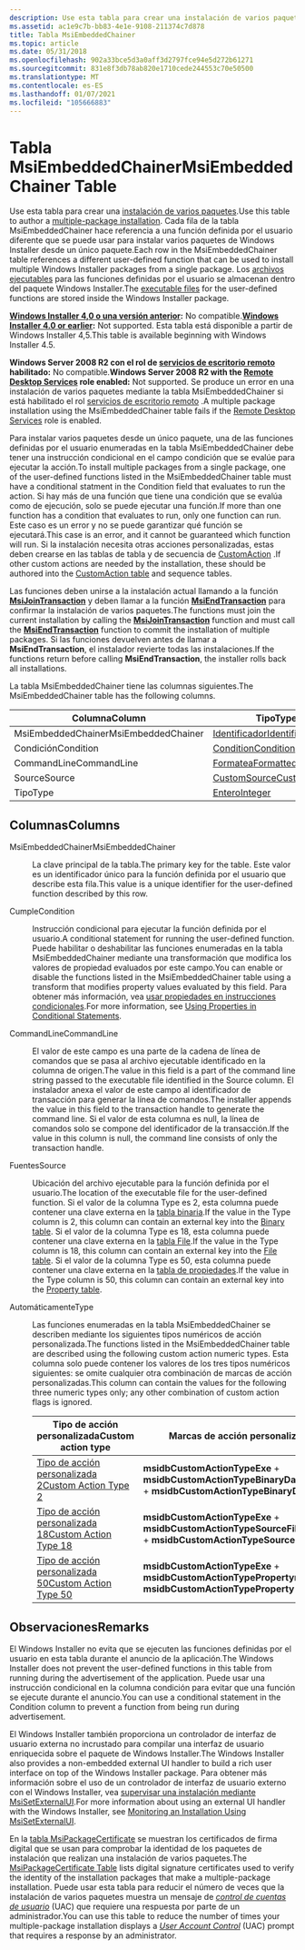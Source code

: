 ```yaml
---
description: Use esta tabla para crear una instalación de varios paquetes.
ms.assetid: ac1e9c7b-bb83-4e1e-9108-211374c7d878
title: Tabla MsiEmbeddedChainer
ms.topic: article
ms.date: 05/31/2018
ms.openlocfilehash: 902a33bce5d3a0aff3d2797fce94e5d272b61271
ms.sourcegitcommit: 831e8f3db78ab820e1710cede244553c70e50500
ms.translationtype: MT
ms.contentlocale: es-ES
ms.lasthandoff: 01/07/2021
ms.locfileid: "105666883"
---
```

# <a name="msiembeddedchainer-table"></a><span data-ttu-id="96192-103">Tabla MsiEmbeddedChainer</span><span class="sxs-lookup"><span data-stu-id="96192-103">MsiEmbeddedChainer Table</span></span>

<span data-ttu-id="96192-104">Use esta tabla para crear una [instalación de varios paquetes](multiple-package-installations.md).</span><span class="sxs-lookup"><span data-stu-id="96192-104">Use this table to author a [multiple-package installation](multiple-package-installations.md).</span></span> <span data-ttu-id="96192-105">Cada fila de la tabla MsiEmbeddedChainer hace referencia a una función definida por el usuario diferente que se puede usar para instalar varios paquetes de Windows Installer desde un único paquete.</span><span class="sxs-lookup"><span data-stu-id="96192-105">Each row in the MsiEmbeddedChainer table references a different user-defined function that can be used to install multiple Windows Installer packages from a single package.</span></span> <span data-ttu-id="96192-106">Los [archivos ejecutables](executable-files.md) para las funciones definidas por el usuario se almacenan dentro del paquete Windows Installer.</span><span class="sxs-lookup"><span data-stu-id="96192-106">The [executable files](executable-files.md) for the user-defined functions are stored inside the Windows Installer package.</span></span>

<span data-ttu-id="96192-107">**[Windows Installer 4,0 o una versión anterior](not-supported-in-windows-installer-4-0.md):** No compatible.</span><span class="sxs-lookup"><span data-stu-id="96192-107">**[Windows Installer 4.0 or earlier](not-supported-in-windows-installer-4-0.md):** Not supported.</span></span> <span data-ttu-id="96192-108">Esta tabla está disponible a partir de Windows Installer 4,5.</span><span class="sxs-lookup"><span data-stu-id="96192-108">This table is available beginning with Windows Installer 4.5.</span></span>

<span data-ttu-id="96192-109">**Windows Server 2008 R2 con el rol de [servicios de escritorio remoto](../termserv/terminal-services-portal.md) habilitado:** No compatible.</span><span class="sxs-lookup"><span data-stu-id="96192-109">**Windows Server 2008 R2 with the [Remote Desktop Services](../termserv/terminal-services-portal.md) role enabled:** Not supported.</span></span> <span data-ttu-id="96192-110">Se produce un error en una instalación de varios paquetes mediante la tabla MsiEmbeddedChainer si está habilitado el rol [servicios de escritorio remoto](../termserv/terminal-services-portal.md) .</span><span class="sxs-lookup"><span data-stu-id="96192-110">A multiple package installation using the MsiEmbeddedChainer table fails if the [Remote Desktop Services](../termserv/terminal-services-portal.md) role is enabled.</span></span>

<span data-ttu-id="96192-111">Para instalar varios paquetes desde un único paquete, una de las funciones definidas por el usuario enumeradas en la tabla MsiEmbeddedChainer debe tener una instrucción condicional en el campo condición que se evalúe para ejecutar la acción.</span><span class="sxs-lookup"><span data-stu-id="96192-111">To install multiple packages from a single package, one of the user-defined functions listed in the MsiEmbeddedChainer table must have a conditional statment in the Condition field that evaluates to run the action.</span></span> <span data-ttu-id="96192-112">Si hay más de una función que tiene una condición que se evalúa como de ejecución, solo se puede ejecutar una función.</span><span class="sxs-lookup"><span data-stu-id="96192-112">If more than one function has a condition that evaluates to run, only one function can run.</span></span> <span data-ttu-id="96192-113">Este caso es un error y no se puede garantizar qué función se ejecutará.</span><span class="sxs-lookup"><span data-stu-id="96192-113">This case is an error, and it cannot be guaranteed which function will run.</span></span> <span data-ttu-id="96192-114">Si la instalación necesita otras acciones personalizadas, estas deben crearse en las tablas de tabla y de secuencia de [CustomAction](customaction-table.md) .</span><span class="sxs-lookup"><span data-stu-id="96192-114">If other custom actions are needed by the installation, these should be authored into the [CustomAction table](customaction-table.md) and sequence tables.</span></span>

<span data-ttu-id="96192-115">Las funciones deben unirse a la instalación actual llamando a la función [**MsiJoinTransaction**](/windows/desktop/api/Msi/nf-msi-msijointransaction) y deben llamar a la función [**MsiEndTransaction**](/windows/desktop/api/Msi/nf-msi-msiendtransaction) para confirmar la instalación de varios paquetes.</span><span class="sxs-lookup"><span data-stu-id="96192-115">The functions must join the current installation by calling the [**MsiJoinTransaction**](/windows/desktop/api/Msi/nf-msi-msijointransaction) function and must call the [**MsiEndTransaction**](/windows/desktop/api/Msi/nf-msi-msiendtransaction) function to commit the installation of multiple packages.</span></span> <span data-ttu-id="96192-116">Si las funciones devuelven antes de llamar a **MsiEndTransaction**, el instalador revierte todas las instalaciones.</span><span class="sxs-lookup"><span data-stu-id="96192-116">If the functions return before calling **MsiEndTransaction**, the installer rolls back all installations.</span></span>

<span data-ttu-id="96192-117">La tabla MsiEmbeddedChainer tiene las columnas siguientes.</span><span class="sxs-lookup"><span data-stu-id="96192-117">The MsiEmbeddedChainer table has the following columns.</span></span>



| <span data-ttu-id="96192-118">Columna</span><span class="sxs-lookup"><span data-stu-id="96192-118">Column</span></span>             | <span data-ttu-id="96192-119">Tipo</span><span class="sxs-lookup"><span data-stu-id="96192-119">Type</span></span>                             | <span data-ttu-id="96192-120">Clave</span><span class="sxs-lookup"><span data-stu-id="96192-120">Key</span></span> | <span data-ttu-id="96192-121">Nullable</span><span class="sxs-lookup"><span data-stu-id="96192-121">Nullable</span></span> |
|--------------------|----------------------------------|-----|----------|
| <span data-ttu-id="96192-122">MsiEmbeddedChainer</span><span class="sxs-lookup"><span data-stu-id="96192-122">MsiEmbeddedChainer</span></span> | [<span data-ttu-id="96192-123">Identificador</span><span class="sxs-lookup"><span data-stu-id="96192-123">Identifier</span></span>](identifier.md)     | <span data-ttu-id="96192-124">Y</span><span class="sxs-lookup"><span data-stu-id="96192-124">Y</span></span>   | <span data-ttu-id="96192-125">N</span><span class="sxs-lookup"><span data-stu-id="96192-125">N</span></span>        |
| <span data-ttu-id="96192-126">Condición</span><span class="sxs-lookup"><span data-stu-id="96192-126">Condition</span></span>          | [<span data-ttu-id="96192-127">Condition</span><span class="sxs-lookup"><span data-stu-id="96192-127">Condition</span></span>](condition.md)       | <span data-ttu-id="96192-128">N</span><span class="sxs-lookup"><span data-stu-id="96192-128">N</span></span>   | <span data-ttu-id="96192-129">Y</span><span class="sxs-lookup"><span data-stu-id="96192-129">Y</span></span>        |
| <span data-ttu-id="96192-130">CommandLine</span><span class="sxs-lookup"><span data-stu-id="96192-130">CommandLine</span></span>        | [<span data-ttu-id="96192-131">Formatea</span><span class="sxs-lookup"><span data-stu-id="96192-131">Formatted</span></span>](formatted.md)       | <span data-ttu-id="96192-132">N</span><span class="sxs-lookup"><span data-stu-id="96192-132">N</span></span>   | <span data-ttu-id="96192-133">Y</span><span class="sxs-lookup"><span data-stu-id="96192-133">Y</span></span>        |
| <span data-ttu-id="96192-134">Source</span><span class="sxs-lookup"><span data-stu-id="96192-134">Source</span></span>             | [<span data-ttu-id="96192-135">CustomSource</span><span class="sxs-lookup"><span data-stu-id="96192-135">CustomSource</span></span>](customsource.md) | <span data-ttu-id="96192-136">N</span><span class="sxs-lookup"><span data-stu-id="96192-136">N</span></span>   | <span data-ttu-id="96192-137">N</span><span class="sxs-lookup"><span data-stu-id="96192-137">N</span></span>        |
| <span data-ttu-id="96192-138">Tipo</span><span class="sxs-lookup"><span data-stu-id="96192-138">Type</span></span>               | [<span data-ttu-id="96192-139">Entero</span><span class="sxs-lookup"><span data-stu-id="96192-139">Integer</span></span>](integer.md)           | <span data-ttu-id="96192-140">N</span><span class="sxs-lookup"><span data-stu-id="96192-140">N</span></span>   | <span data-ttu-id="96192-141">N</span><span class="sxs-lookup"><span data-stu-id="96192-141">N</span></span>        |



 

## <a name="columns"></a><span data-ttu-id="96192-142">Columnas</span><span class="sxs-lookup"><span data-stu-id="96192-142">Columns</span></span>

<dl> <dt>

<span data-ttu-id="96192-143"><span id="MsiEmbeddedChainer"></span><span id="msiembeddedchainer"></span><span id="MSIEMBEDDEDCHAINER"></span>MsiEmbeddedChainer</span><span class="sxs-lookup"><span data-stu-id="96192-143"><span id="MsiEmbeddedChainer"></span><span id="msiembeddedchainer"></span><span id="MSIEMBEDDEDCHAINER"></span>MsiEmbeddedChainer</span></span>
</dt> <dd>

<span data-ttu-id="96192-144">La clave principal de la tabla.</span><span class="sxs-lookup"><span data-stu-id="96192-144">The primary key for the table.</span></span> <span data-ttu-id="96192-145">Este valor es un identificador único para la función definida por el usuario que describe esta fila.</span><span class="sxs-lookup"><span data-stu-id="96192-145">This value is a unique identifier for the user-defined function described by this row.</span></span>

</dd> <dt>

<span data-ttu-id="96192-146"><span id="Condition"></span><span id="condition"></span><span id="CONDITION"></span>Cumple</span><span class="sxs-lookup"><span data-stu-id="96192-146"><span id="Condition"></span><span id="condition"></span><span id="CONDITION"></span>Condition</span></span>
</dt> <dd>

<span data-ttu-id="96192-147">Instrucción condicional para ejecutar la función definida por el usuario.</span><span class="sxs-lookup"><span data-stu-id="96192-147">A conditional statement for running the user-defined function.</span></span> <span data-ttu-id="96192-148">Puede habilitar o deshabilitar las funciones enumeradas en la tabla MsiEmbeddedChainer mediante una transformación que modifica los valores de propiedad evaluados por este campo.</span><span class="sxs-lookup"><span data-stu-id="96192-148">You can enable or disable the functions listed in the MsiEmbeddedChainer table using a transform that modifies property values evaluated by this field.</span></span> <span data-ttu-id="96192-149">Para obtener más información, vea [usar propiedades en instrucciones condicionales](using-properties-in-conditional-statements.md).</span><span class="sxs-lookup"><span data-stu-id="96192-149">For more information, see [Using Properties in Conditional Statements](using-properties-in-conditional-statements.md).</span></span>

</dd> <dt>

<span data-ttu-id="96192-150"><span id="CommandLine"></span><span id="commandline"></span><span id="COMMANDLINE"></span>CommandLine</span><span class="sxs-lookup"><span data-stu-id="96192-150"><span id="CommandLine"></span><span id="commandline"></span><span id="COMMANDLINE"></span>CommandLine</span></span>
</dt> <dd>

<span data-ttu-id="96192-151">El valor de este campo es una parte de la cadena de línea de comandos que se pasa al archivo ejecutable identificado en la columna de origen.</span><span class="sxs-lookup"><span data-stu-id="96192-151">The value in this field is a part of the command line string passed to the executable file identified in the Source column.</span></span> <span data-ttu-id="96192-152">El instalador anexa el valor de este campo al identificador de transacción para generar la línea de comandos.</span><span class="sxs-lookup"><span data-stu-id="96192-152">The installer appends the value in this field to the transaction handle to generate the command line.</span></span> <span data-ttu-id="96192-153">Si el valor de esta columna es null, la línea de comandos solo se compone del identificador de la transacción.</span><span class="sxs-lookup"><span data-stu-id="96192-153">If the value in this column is null, the command line consists of only the transaction handle.</span></span>

</dd> <dt>

<span data-ttu-id="96192-154"><span id="Source"></span><span id="source"></span><span id="SOURCE"></span>Fuentes</span><span class="sxs-lookup"><span data-stu-id="96192-154"><span id="Source"></span><span id="source"></span><span id="SOURCE"></span>Source</span></span>
</dt> <dd>

<span data-ttu-id="96192-155">Ubicación del archivo ejecutable para la función definida por el usuario.</span><span class="sxs-lookup"><span data-stu-id="96192-155">The location of the executable file for the user-defined function.</span></span> <span data-ttu-id="96192-156">Si el valor de la columna Type es 2, esta columna puede contener una clave externa en la [tabla binaria](binary-table.md).</span><span class="sxs-lookup"><span data-stu-id="96192-156">If the value in the Type column is 2, this column can contain an external key into the [Binary table](binary-table.md).</span></span> <span data-ttu-id="96192-157">Si el valor de la columna Type es 18, esta columna puede contener una clave externa en la [tabla File](file-table.md).</span><span class="sxs-lookup"><span data-stu-id="96192-157">If the value in the Type column is 18, this column can contain an external key into the [File table](file-table.md).</span></span> <span data-ttu-id="96192-158">Si el valor de la columna Type es 50, esta columna puede contener una clave externa en la [tabla de propiedades](property-table.md).</span><span class="sxs-lookup"><span data-stu-id="96192-158">If the value in the Type column is 50, this column can contain an external key into the [Property table](property-table.md).</span></span>

</dd> <dt>

<span data-ttu-id="96192-159"><span id="Type"></span><span id="type"></span><span id="TYPE"></span>Automáticamente</span><span class="sxs-lookup"><span data-stu-id="96192-159"><span id="Type"></span><span id="type"></span><span id="TYPE"></span>Type</span></span>
</dt> <dd>

<span data-ttu-id="96192-160">Las funciones enumeradas en la tabla MsiEmbeddedChainer se describen mediante los siguientes tipos numéricos de acción personalizada.</span><span class="sxs-lookup"><span data-stu-id="96192-160">The functions listed in the MsiEmbeddedChainer table are described using the following custom action numeric types.</span></span> <span data-ttu-id="96192-161">Esta columna solo puede contener los valores de los tres tipos numéricos siguientes: se omite cualquier otra combinación de marcas de acción personalizadas.</span><span class="sxs-lookup"><span data-stu-id="96192-161">This column can contain the values for the following three numeric types only; any other combination of custom action flags is ignored.</span></span>



| <span data-ttu-id="96192-162">Tipo de acción personalizada</span><span class="sxs-lookup"><span data-stu-id="96192-162">Custom action type</span></span>                                 | <span data-ttu-id="96192-163">Marcas de acción personalizadas</span><span class="sxs-lookup"><span data-stu-id="96192-163">Custom action flags</span></span>                                                | <span data-ttu-id="96192-164">Hexadecimal</span><span class="sxs-lookup"><span data-stu-id="96192-164">Hexadecimal</span></span> | <span data-ttu-id="96192-165">Decimal</span><span class="sxs-lookup"><span data-stu-id="96192-165">Decimal</span></span> |
|----------------------------------------------------|--------------------------------------------------------------------|-------------|---------|
| [<span data-ttu-id="96192-166">Tipo de acción personalizada 2</span><span class="sxs-lookup"><span data-stu-id="96192-166">Custom Action Type 2</span></span>](custom-action-type-2.md)   | <span data-ttu-id="96192-167">**msidbCustomActionTypeExe**  +  **msidbCustomActionTypeBinaryData**</span><span class="sxs-lookup"><span data-stu-id="96192-167">**msidbCustomActionTypeExe** + **msidbCustomActionTypeBinaryData**</span></span> | <span data-ttu-id="96192-168">0x002</span><span class="sxs-lookup"><span data-stu-id="96192-168">0x002</span></span>       | <span data-ttu-id="96192-169">2</span><span class="sxs-lookup"><span data-stu-id="96192-169">2</span></span>       |
| [<span data-ttu-id="96192-170">Tipo de acción personalizada 18</span><span class="sxs-lookup"><span data-stu-id="96192-170">Custom Action Type 18</span></span>](custom-action-type-18.md) | <span data-ttu-id="96192-171">**msidbCustomActionTypeExe**  +  **msidbCustomActionTypeSourceFile**</span><span class="sxs-lookup"><span data-stu-id="96192-171">**msidbCustomActionTypeExe** + **msidbCustomActionTypeSourceFile**</span></span> | <span data-ttu-id="96192-172">0x012</span><span class="sxs-lookup"><span data-stu-id="96192-172">0x012</span></span>       | <span data-ttu-id="96192-173">18</span><span class="sxs-lookup"><span data-stu-id="96192-173">18</span></span>      |
| [<span data-ttu-id="96192-174">Tipo de acción personalizada 50</span><span class="sxs-lookup"><span data-stu-id="96192-174">Custom Action Type 50</span></span>](custom-action-type-50.md) | <span data-ttu-id="96192-175">**msidbCustomActionTypeExe**  +  **msidbCustomActionTypeProperty**</span><span class="sxs-lookup"><span data-stu-id="96192-175">**msidbCustomActionTypeExe** + **msidbCustomActionTypeProperty**</span></span>   | <span data-ttu-id="96192-176">0x032</span><span class="sxs-lookup"><span data-stu-id="96192-176">0x032</span></span>       | <span data-ttu-id="96192-177">50</span><span class="sxs-lookup"><span data-stu-id="96192-177">50</span></span>      |



 

</dd> </dl>

## <a name="remarks"></a><span data-ttu-id="96192-178">Observaciones</span><span class="sxs-lookup"><span data-stu-id="96192-178">Remarks</span></span>

<span data-ttu-id="96192-179">El Windows Installer no evita que se ejecuten las funciones definidas por el usuario en esta tabla durante el anuncio de la aplicación.</span><span class="sxs-lookup"><span data-stu-id="96192-179">The Windows Installer does not prevent the user-defined functions in this table from running during the advertisement of the application.</span></span> <span data-ttu-id="96192-180">Puede usar una instrucción condicional en la columna condición para evitar que una función se ejecute durante el anuncio.</span><span class="sxs-lookup"><span data-stu-id="96192-180">You can use a conditional statement in the Condition column to prevent a function from being run during advertisement.</span></span>

<span data-ttu-id="96192-181">El Windows Installer también proporciona un controlador de interfaz de usuario externa no incrustado para compilar una interfaz de usuario enriquecida sobre el paquete de Windows Installer.</span><span class="sxs-lookup"><span data-stu-id="96192-181">The Windows Installer also provides a non-embedded external UI handler to build a rich user interface on top of the Windows Installer package.</span></span> <span data-ttu-id="96192-182">Para obtener más información sobre el uso de un controlador de interfaz de usuario externo con el Windows Installer, vea [supervisar una instalación mediante MsiSetExternalUI](monitoring-an-installation-using-msisetexternalui.md).</span><span class="sxs-lookup"><span data-stu-id="96192-182">For more information about using an external UI handler with the Windows Installer, see [Monitoring an Installation Using MsiSetExternalUI](monitoring-an-installation-using-msisetexternalui.md).</span></span>

<span data-ttu-id="96192-183">En la [tabla MsiPackageCertificate](msipackagecertificate-table.md) se muestran los certificados de firma digital que se usan para comprobar la identidad de los paquetes de instalación que realizan una instalación de varios paquetes.</span><span class="sxs-lookup"><span data-stu-id="96192-183">The [MsiPackageCertificate Table](msipackagecertificate-table.md) lists digital signature certificates used to verify the identity of the installation packages that make a multiple-package installation.</span></span> <span data-ttu-id="96192-184">Puede usar esta tabla para reducir el número de veces que la instalación de varios paquetes muestra un mensaje de [*control de cuentas de usuario*](u-gly.md) (UAC) que requiere una respuesta por parte de un administrador.</span><span class="sxs-lookup"><span data-stu-id="96192-184">You can use this table to reduce the number of times your multiple-package installation displays a [*User Account Control*](u-gly.md) (UAC) prompt that requires a response by an administrator.</span></span>

 

 

